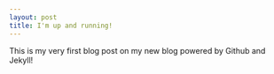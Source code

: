 ```yaml
---
layout: post
title: I'm up and running!
---
```


This is my very first blog post on my new blog powered by Github and Jekyll!

